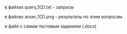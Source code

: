 в файлах query_1(2).txt - запросы 

в файлах anser_1(2).png - результаты по этим вопросам

и файл с самим тестовым заданием (.docx)
